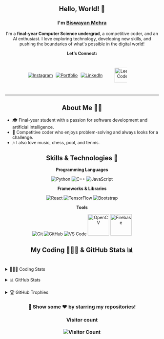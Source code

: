 <h2 align="center">Hello, World! 👋</h2>
<h3 align="center">I'm <a href="https://vercel.com/"><b>Biswayan Mehra</b></a></h3>

<p align="center">I'm a <strong>final-year Computer Science undergrad</strong>, a competitive coder, and an AI enthusiast. I love exploring technology, developing new skills, and pushing the boundaries of what's possible in the digital world!</p>

<p align="center"><strong>Let’s Connect:</strong></p>

<p align="center" style="display: flex; gap: 10px; justify-content: center; align-items: center;">
  <a href="https://www.instagram.com/biswayan.mehra/profilecard/?igsh=dmJmenZsZjVwbDQz">
    <img src="https://img.icons8.com/clouds/100/fa314a/instagram-new--v2.png" alt="Instagram" />
  </a>
  <a href="https://vercel.com/">
    <img src="https://img.icons8.com/clouds/100/000000/link.png" alt="Portfolio" />
  </a>
  <a href="https://www.linkedin.com/in/biswayan-mehra/">
    <img src="https://img.icons8.com/clouds/100/linkedin.png" alt="LinkedIn" />
  </a>
  <a href="https://leetcode.com/u/DRACODER" style="display: flex; justify-content: center; align-items: center; width: 100px; height: 100px; padding: 30px; box-sizing: border-box;">
    <img src="https://img.icons8.com/external-tal-revivo-shadow-tal-revivo/100/external-level-up-your-coding-skills-and-quickly-land-a-job-logo-shadow-tal-revivo.png" alt="LeetCode" style="width: 50px; height: 50px; padding: 10px; object-fit: contain;" />
  </a>
</p>

</p>

<hr />

<h2 align="center">About Me 🧑‍💻</h2>

- 🎓 Final-year student with a passion for software development and artificial intelligence.
- 🧩 Competitive coder who enjoys problem-solving and always looks for a challenge.
- 🎶 I also love music, chess, pool, and tennis.

<h2 align="center">Skills & Technologies 🚀</h2>

<div align="center">

**Programming Languages**

<p>
  <img src="https://img.icons8.com/fluency/96/null/python.png" alt="Python" />
  <img src="https://img.icons8.com/color/96/null/c-plus-plus-logo.png" alt="C++" />
  <img src="https://img.icons8.com/color/96/null/javascript--v1.png" alt="JavaScript" />
</p>

**Frameworks & Libraries**

<p>
  <img src="https://img.icons8.com/plasticine/100/000000/react.png" alt="React" />
  <img src="https://img.icons8.com/color/96/000000/tensorflow.png" alt="TensorFlow" />
  <img src="https://img.icons8.com/color/96/null/bootstrap.png" alt="Bootstrap" />
</p>

**Tools**

<p>
  <img src="https://img.icons8.com/color/96/null/git.png" alt="Git" />
  <img src="https://img.icons8.com/plasticine/100/000000/github-squared.png" alt="GitHub" />
  <img src="https://img.icons8.com/fluency/96/null/visual-studio-code-2019.png" alt="VS Code" />
  <img src="https://upload.wikimedia.org/wikipedia/commons/thumb/3/32/OpenCV_Logo_with_text_svg_version.svg/831px-OpenCV_Logo_with_text_svg_version.svg.png" alt="OpenCV" height="70" />
  <img src="https://assets.website-files.com/5dc3b47ddc6c0c2a1af74ad0/5e181828ba9f9e92b6ebc6e7_RGB_Logomark_Color_Light_Bg.png" alt="Firebase" height="70" />
</p>

</div>

<h2 align="center">My Coding 👨🏽‍💻 & GitHub Stats 📊</h2>

<br>

<details>
<summary>👨🏽‍💻 Coding Stats</summary>
<br>
<div align="center">
  <img src="https://leetcard.jacoblin.cool/DRACODER" alt="LeetCode Stats" />
</div>
</details>

<br>

<details>
<summary>📊 GitHub Stats</summary>
<br>
<div align="center">
  <img src="https://github-readme-stats.vercel.app/api/top-langs/?username=Biswayan-Mehra&theme=radical&layout=compact" alt="Top Languages" />
  <br><br>
  <img src="https://github-readme-streak-stats.herokuapp.com/?user=Biswayan-Mehra&theme=blue-green" alt="GitHub Streak" />
  <br><br>
  <img src="https://github-readme-stats.vercel.app/api?username=Biswayan-Mehra&show_icons=true&theme=blue-green" alt="GitHub Stats" />
</div>
</details>

<br>

<details>
<summary>🏆 GitHub Trophies</summary>
<br>
<div align="center">
  <img src="https://github-profile-trophy.vercel.app/?username=Biswayan-Mehra&theme=dracula" alt="Biswayan's Github Trophy" />
</div>
</details>

<h3 align="center">🌟 Show some ❤️ by starring my repositories!</h3>
<h3 align="center">
  Visitor count <br> <br>
  <img src="https://profile-counter.glitch.me/Biswayan-Mehra/count.svg" alt="Visitor Count" />
</h3>
